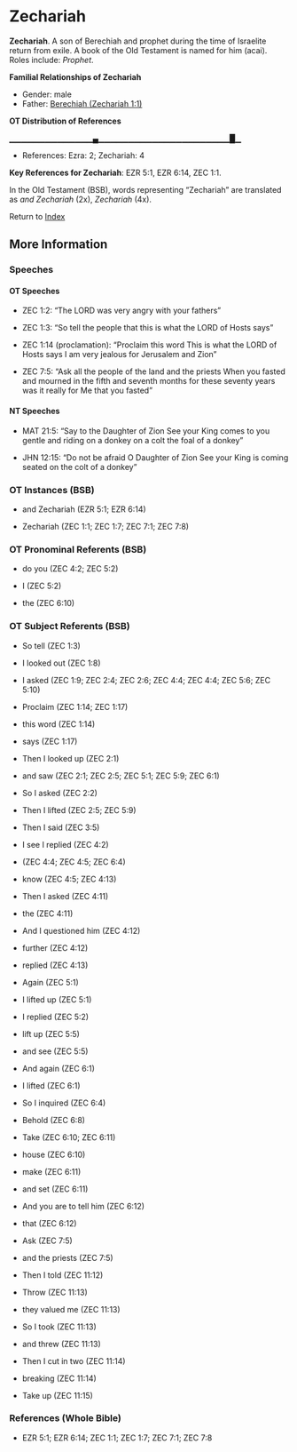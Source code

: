 # Zechariah
**Zechariah**. 
A son of Berechiah and prophet during the time of Israelite return from exile. A book of the Old Testament is named for him (acai). 
Roles include: 
_Prophet_. 




**Familial Relationships of Zechariah**


* Gender: male
* Father: [Berechiah (Zechariah 1:1)](Berechiah.6.md)


**OT Distribution of References**

▁▁▁▁▁▁▁▁▁▁▁▁▁▁▄▁▁▁▁▁▁▁▁▁▁▁▁▁▁▁▁▁▁▁▁▁▁█▁
* References: Ezra: 2; Zechariah: 4



**Key References for Zechariah**: 
EZR 5:1, EZR 6:14, ZEC 1:1. 


In the Old Testament (BSB), words representing “Zechariah” are translated as 
*and Zechariah* (2x), *Zechariah* (4x). 




Return to [Index](00-Index.md)

## More Information

### Speeches

#### OT Speeches

* ZEC 1:2: “The LORD was very angry with your fathers”

* ZEC 1:3: “So tell the people that this is what the LORD of Hosts says”

* ZEC 1:14 (proclamation): “Proclaim this word This is what the LORD of Hosts says I am very jealous for Jerusalem and Zion”

* ZEC 7:5: “Ask all the people of the land and the priests When you fasted and mourned in the fifth and seventh months for these seventy years was it really for Me that you fasted”

#### NT Speeches

* MAT 21:5: “Say to the Daughter of Zion See your King comes to you gentle and riding on a donkey on a colt the foal of a donkey”

* JHN 12:15: “Do not be afraid O Daughter of Zion See your King is coming seated on the colt of a donkey”

### OT Instances (BSB)

* and Zechariah (EZR 5:1; EZR 6:14)

* Zechariah (ZEC 1:1; ZEC 1:7; ZEC 7:1; ZEC 7:8)



### OT Pronominal Referents (BSB)

* do you (ZEC 4:2; ZEC 5:2)

* I (ZEC 5:2)

* the (ZEC 6:10)



### OT Subject Referents (BSB)

* So tell (ZEC 1:3)

* I looked out (ZEC 1:8)

* I asked (ZEC 1:9; ZEC 2:4; ZEC 2:6; ZEC 4:4; ZEC 4:4; ZEC 5:6; ZEC 5:10)

* Proclaim (ZEC 1:14; ZEC 1:17)

* this word (ZEC 1:14)

* says (ZEC 1:17)

* Then I looked up (ZEC 2:1)

* and saw (ZEC 2:1; ZEC 2:5; ZEC 5:1; ZEC 5:9; ZEC 6:1)

* So I asked (ZEC 2:2)

* Then I lifted (ZEC 2:5; ZEC 5:9)

* Then I said (ZEC 3:5)

* I see I replied (ZEC 4:2)

*  (ZEC 4:4; ZEC 4:5; ZEC 6:4)

* know (ZEC 4:5; ZEC 4:13)

* Then I asked (ZEC 4:11)

* the (ZEC 4:11)

* And I questioned him (ZEC 4:12)

* further (ZEC 4:12)

* replied (ZEC 4:13)

* Again (ZEC 5:1)

* I lifted up (ZEC 5:1)

* I replied (ZEC 5:2)

* lift up (ZEC 5:5)

* and see (ZEC 5:5)

* And again (ZEC 6:1)

* I lifted (ZEC 6:1)

* So I inquired (ZEC 6:4)

* Behold (ZEC 6:8)

* Take (ZEC 6:10; ZEC 6:11)

* house (ZEC 6:10)

* make (ZEC 6:11)

* and set (ZEC 6:11)

* And you are to tell him (ZEC 6:12)

* that (ZEC 6:12)

* Ask (ZEC 7:5)

* and the priests (ZEC 7:5)

* Then I told (ZEC 11:12)

* Throw (ZEC 11:13)

* they valued me (ZEC 11:13)

* So I took (ZEC 11:13)

* and threw (ZEC 11:13)

* Then I cut in two (ZEC 11:14)

* breaking (ZEC 11:14)

* Take up (ZEC 11:15)



### References (Whole Bible)

* EZR 5:1; EZR 6:14; ZEC 1:1; ZEC 1:7; ZEC 7:1; ZEC 7:8




